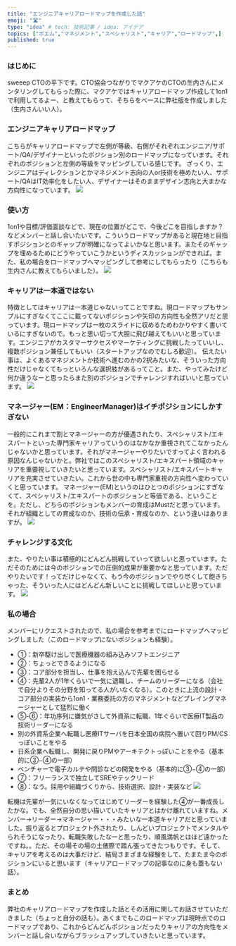 ```yaml
---
title: "エンジニアキャリアロードマップを作成した話"
emoji: "🛣️"
type: "idea" # tech: 技術記事 / idea: アイデア
topics: ["ポエム","マネジメント","スペシャリスト","キャリア","ロードマップ",]
published: true
---
```


### はじめに
sweeep CTOの平下です。CTO協会つながりでマクアケのCTOの生内さんにメンタリングしてもらった際に、マクアケではキャリアロードマップ作成して1on1で利用してるよー、と教えてもらって、そちらをベースに弊社版を作成しました（生内さんいい人）。

### エンジニアキャリアロードマップ
こちらがキャリアロードマップで左側が等級、右側がそれぞれエンジニア/サポート/QA/デザイナーといったポジション別のロードマップになっています。それぞれのポジションと左側の等級をマッピングしている感じです。
ざっくり、エンジニアはディレクションとかマネジメント志向の人or技術を極めたい人、サポート/QAはIT効率化をしたい人、デザイナーはそのままデザイン志向と大まかな方向性になっています。
![](/images/472c698b00dead/Career.drawio.png)

### 使い方
1on1や目標/評価面談などで、現在の位置がどこで、今後どこを目指しますか？などメンバーと話し合いたいです。こういうロードマップがあると現在地と目指すポジションとのギャップが明確になってよいかなと思います。またそのギャップを埋めるためにどうやっていこうかというディスカッションができれば。また、私の場合をロードマップへマッピングして参考にしてもらったり（こちらも生内さんに教えてもらいました）。
![](/images/472c698b00dead/mendan.png)

### キャリアは一本道ではない
特徴としてはキャリアは一本道じゃないってことですね。現ロードマップもサンプルにすぎなくてここに載ってないポジションや矢印の方向性も全然アリだと思っています。現ロードマップは一枚のスライドに収めるためわかりやすく書いているにすぎないので。もっと思い切って大胆に飛び越えてもいいと思っています。エンジニアがカスタマーサクセスやマーケティングに挑戦したっていいし、複数ポジション兼任してもいい（スタートアップなのでむしろ歓迎）。
伝えたい事は、よくあるマネジメントか技術へ進むのかの2択みたいな、そういった方向性だけじゃなくてもっといろんな選択肢があるってこと。また、やってみたけど何か違うなーと思ったらまた別のポジションでチャレンジすればいいと思っています。
![](/images/472c698b00dead/magari_michi.png)

### マネージャー(EM：EngineerManager)はイチポジションにしかすぎない
一般的にこれまで割とマネージャーの方が優遇されたり、スペシャリスト/エキスパートといった専門家キャリアっていうのはなかなか重視されてこなかったんじゃないかと思っています。それがマネージャーやりたいですってよく言われる原因なんじゃないかと。弊社ではこのスペシャリスト/エキスパート領域のキャリアを重要視していきたいと思っています。スペシャリスト/エキスパートキャリアを充実させていきたい。これから世の中も専門家重視の方向性へ変わっていくと思っています。
マネージャー(EM)というのはひとつのポジションにすぎなくて、スペシャリスト/エキスパートのポジションと等価である、ということを。ただし、どちらのポジションもメンバーの育成はMustだと思っています。それが組織としての育成なのか、技術の伝承・育成なのか、という違いはありますが。
![](/images/472c698b00dead/friends_hagemasu_businessman.png)

### チャレンジする文化
また、やりたい事は積極的にどんどん挑戦していって欲しいと思っています。ただそのためには今のポジションでの圧倒的成果が重要かなと思っています。ただやりたいです！ってだけじゃなくて、もう今のポジションでやり尽くして飽きちゃった、そういった人にはどんどん新しいことに挑戦してほしいと思っています。
![](/images/472c698b00dead/kabe_norikoeru_challenge_woman.png)

### 私の場合
メンバーにリクエストされたので、私の場合を参考までにロードマップへマッピングしました（このロードマップにないポジションも経験）。
* ①：新卒駆け出しで医療機器の組み込みソフトエンジニア
* ②：ちょっとできるようになる
* ③：コア部分を担当し、仕事を抱え込んで先輩を困らせる
* ④：先輩2人が1年くらいで一気に退職し、チームのリーダーになる（会社で自分よりその分野を知ってる人がいなくなる）。このときに上流の設計・コア部分の実装から1on1・業務委託の方のマネジメントなどプレイングマネージャーとして猛烈に働く
* ⑤-⑥：年功序列に嫌気がさして外資系に転職、1年ぐらいで医療IT製品の技術リーダーになる
* 別の外資系企業へ転職し医療ITサーバを日本全国の病院へ置いて回りPM/CSっぽいことをやる
* 日系企業へ転職し、開発に戻りPMやアーキテクトっぽいことをやる（基本的に③−④の一部）
* ベンチャーで電子カルテや問診などの開発をやる（基本的に③−④の一部）
* ⑦：フリーランスで独立してSREやテックリード
* ⑧：なう。採用や組織づくりから、技術選択、設計・実装など
![](/images/472c698b00dead/my-load.png)

転機は先輩が一気にいなくなってはじめてリーダーを経験した④が一番成長したかな。でも、全然自分の思い描いていたキャリアとはかけ離れていますね。メンバー→リーダー→マネージャー・・・みたいな一本道キャリアだと思っていました。振り返るとプロジェクト外されたり、しんどいプロジェクトでメンタルやられそうになったり、転職失敗したなーと思ったり、順風満帆とはほど遠かったですね。。ただ、その場その場の土俵際で踏ん張ってきたつもりです。そして、キャリアを考えるのは大事だけど、結局さまざまな経験をして、たまたま今のポジションにいると思います（キャリアロードマップの記事なのに身も蓋もない話）。

### まとめ
弊社のキャリアロードマップを作成した話とその活用に関してお話させていただきました（ちょっと自分の話も）。あくまでもこのロードマップは現時点でのロードマップであり、これからどんどんポジションだったりキャリアの方向性をメンバーと話し合いながらブラッシュアップしていきたいと思っています。
